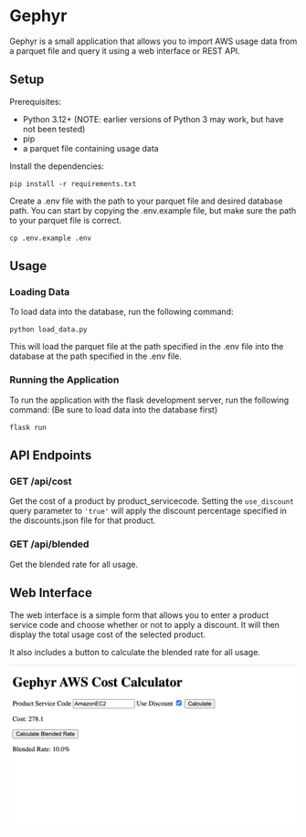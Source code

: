# Gephyr

Gephyr is a small application that allows you to import AWS usage data from a parquet file and query it using a web interface or REST API.

## Setup

Prerequisites:

- Python 3.12+ (NOTE: earlier versions of Python 3 may work, but have not been tested)
- pip
- a parquet file containing usage data

Install the dependencies:

```
pip install -r requirements.txt
```

Create a .env file with the path to your parquet file and desired database path. You can start by copying the .env.example file, but make sure the path to your parquet file is correct.

```
cp .env.example .env
```

## Usage

### Loading Data

To load data into the database, run the following command:

```
python load_data.py
```

This will load the parquet file at the path specified in the .env file into the database at the path specified in the .env file.

### Running the Application

To run the application with the flask development server, run the following command: (Be sure to load data into the database first)

```
flask run
```

## API Endpoints

### GET /api/cost

Get the cost of a product by product_servicecode.
Setting the `use_discount` query parameter to `'true'` will apply the discount percentage specified in the discounts.json file for that product.

### GET /api/blended

Get the blended rate for all usage.

## Web Interface

The web interface is a simple form that allows you to enter a product service code and choose whether or not to apply a discount.
It will then display the total usage cost of the selected product.

It also includes a button to calculate the blended rate for all usage.

![screenshot of web interface](web-interface.png)

